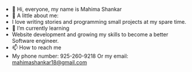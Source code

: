 - 👋 Hi, everyone, my name is Mahima Shankar 
- 👀 A little about me: 
- I love writing stories and programming small projects at my spare time. 
- 🌱 I’m currently learning
- Website development and growing my skills to become a better Software engineer.
- 📫 How to reach me
- My phone number: 925-260-9218
Or my email: mahimashankar18@gmail.com


<!---
MSHANKAR028/MSHANKAR028 is a ✨ special ✨ repository because its `README.md` (this file) appears on your GitHub profile.
You can click the Preview link to take a look at your changes.
--->

